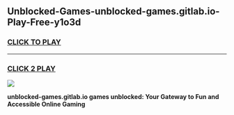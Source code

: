 
## Unblocked-Games-unblocked-games.gitlab.io-Play-Free-y1o3d
<h3>
<a href="https://premium76.site?title=unblocked-games.gitlab.io&ref=19M">CLICK TO PLAY</a></h3>
<hr>

<h3>
<a href="https://premium76.site?title=unblocked-games.gitlab.io&ref=19M">CLICK 2 PLAY</a>
  
</h3>

<a href="https://premium76.site?title=unblocked-games.gitlab.io&ref=19M"><img src="https://clearcache.store/games.png"></a>


**unblocked-games.gitlab.io games unblocked: Your Gateway to Fun and Accessible Online Gaming**

